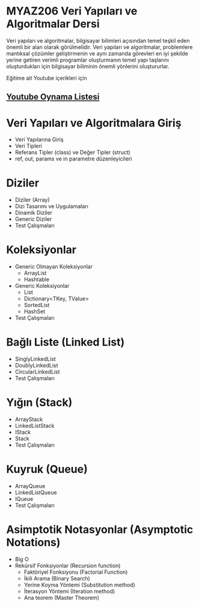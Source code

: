 # MYAZ206 Veri Yapıları ve Algoritmalar Dersi
Veri yapıları ve algoritmalar, bilgisayar bilimleri açısından temel teşkil eden önemli bir alan olarak görülmelidir. Veri yapıları ve algoritmalar, problemlere mantıksal çözümler geliştirmenin ve aynı zamanda görevleri en iyi şekilde yerine getiren verimli programlar oluşturmanın temel yapı taşlarını oluşturdukları için bilgisayar biliminin önemli yönlerini oluştururlar.

Eğitime ait Youtube içerikleri için 

## [Youtube Oynama Listesi](https://www.youtube.com/watch?v=8HgTKh-ik30&list=PLK37qYAhi0EfUz9ztgca3sJYn68FIxWxk)

# Veri Yapıları ve Algoritmalara Giriş
- Veri Yapılarına Giriş
- Veri Tipleri
- Referans Tipler (class) ve Değer Tipler (struct)
- ref, out, params ve in parametre düzenleyicileri 

# Diziler
- Diziler (Array)
- Dizi Tasarımı ve Uygulamaları
- Dinamik Diziler 
- Generic Diziler
- Test Çalışmaları

# Koleksiyonlar
- Generic Olmayan Koleksiyonlar
  - ArrayList
  - Hashtable
- Generic Koleksiyonlar
  - List<T>
  - Dictionary<TKey, TValue>
  - SortedList
  - HashSet
- Test Çalışmaları

# Bağlı Liste (Linked List)
- SinglyLinkedList
- DoublyLinkedList
- CircularLinkedList
- Test Çalışmaları

# Yığın (Stack)
- ArrayStack
- LinkedListStack
- IStack
- Stack
- Test Çalışmaları
  
# Kuyruk (Queue)
- ArrayQueue
- LinkedListQueue
- IQueue
- Test Çalışmaları
  
 # Asimptotik Notasyonlar (Asymptotic Notations)
 - Big O
 - Rekürsif Fonksiyonlar (Recursion function)
    - Faktöriyel Fonksiyonu (Factorial Function)
    - İkili Arama (Binary Search)
    - Yerine Koyma Yöntemi (Substitution method)
    - İterasyon Yöntemi (Iteration method)
    - Ana teorem (Master Theorem)
